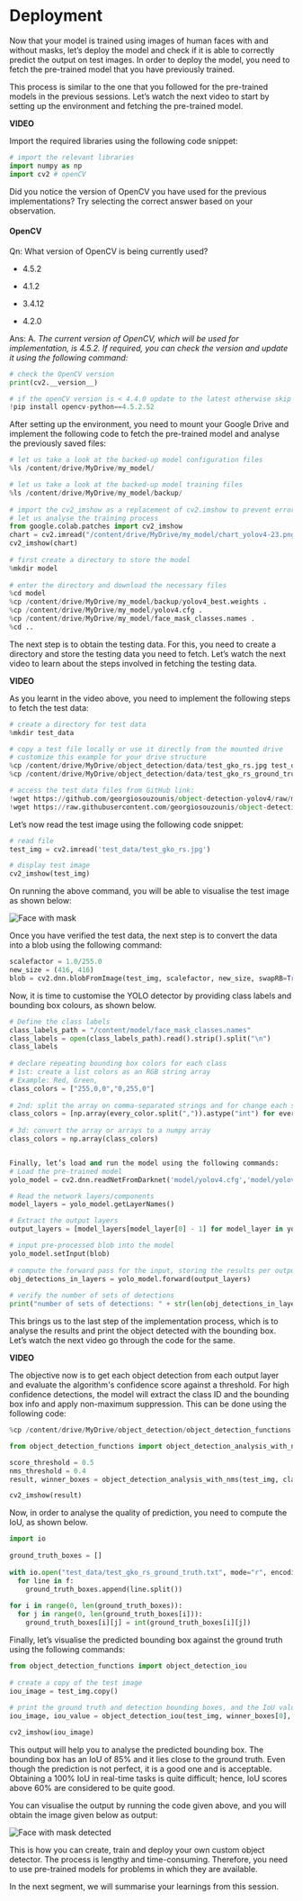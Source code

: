 # Deployment

Now that your model is trained using images of human faces with and without masks, let’s deploy the model and check if it is able to correctly predict the output on test images. In order to deploy the model, you need to fetch the pre-trained model that you have previously trained.

This process is similar to the one that you followed for the pre-trained models in the previous sessions. Let’s watch the next video to start by setting up the environment and fetching the pre-trained model.

**VIDEO**

Import the required libraries using the following code snippet:

```python
# import the relevant libraries
import numpy as np
import cv2 # openCV
```

Did you notice the version of OpenCV you have used for the previous implementations? Try selecting the correct answer based on your observation.

#### OpenCV

Qn: What version of OpenCV is being currently used?

- 4.5.2

- 4.1.2

- 3.4.12

- 4.2.0

Ans: A. *The current version of OpenCV, which will be used for implementation, is 4.5.2. If required, you can check the version and update it using the following command:*

```python
# check the OpenCV version
print(cv2.__version__)

# if the openCV version is < 4.4.0 update to the latest otherwise skip this step
!pip install opencv-python==4.5.2.52
```

After setting up the environment, you need to mount your Google Drive and implement the following code to fetch the pre-trained model and analyse the previously saved files:

```python
# let us take a look at the backed-up model configuration files
%ls /content/drive/MyDrive/my_model/

# let us take a look at the backed-up model training files
%ls /content/drive/MyDrive/my_model/backup/
 
# import the cv2_imshow as a replacement of cv2.imshow to prevent errors
# let us analyse the training process
from google.colab.patches import cv2_imshow
chart = cv2.imread("/content/drive/MyDrive/my_model/chart_yolov4-23.png")
cv2_imshow(chart)
 
# first create a directory to store the model
%mkdir model
 
# enter the directory and download the necessary files 
%cd model
%cp /content/drive/MyDrive/my_model/backup/yolov4_best.weights .
%cp /content/drive/MyDrive/my_model/yolov4.cfg .
%cp /content/drive/MyDrive/my_model/face_mask_classes.names .
%cd ..
```

The next step is to obtain the testing data. For this, you need to create a directory and store the testing data you need to fetch. Let’s watch the next video to learn about the steps involved in fetching the testing data.

**VIDEO**

As you learnt in the video above, you need to implement the following steps to fetch the test data:

```python
# create a directory for test data
%mkdir test_data

# copy a test file locally or use it directly from the mounted drive 
# customize this example for your drive structure
%cp /content/drive/MyDrive/object_detection/data/test_gko_rs.jpg test_data/
%cp /content/drive/MyDrive/object_detection/data/test_gko_rs_ground_truth.txt test_data/

# access the test data files from GitHub link:
!wget https://github.com/georgiosouzounis/object-detection-yolov4/raw/main/data/custom/test_gko_rs.jpg -O test_data/
!wget https://raw.githubusercontent.com/georgiosouzounis/object-detection-yolov4/main/data/custom/test_gko_rs_ground_truth.txt -O test_data/
```

  
Let’s now read the test image using the following code snippet:

```python
# read file
test_img = cv2.imread('test_data/test_gko_rs.jpg')

# display test image
cv2_imshow(test_img)
```

On running the above command, you will be able to visualise the test image as shown below:

![Face with mask](https://i.ibb.co/qD5c60G/Face-with-mask.png)

Once you have verified the test data, the next step is to convert the data into a blob using the following command:

```python
scalefactor = 1.0/255.0
new_size = (416, 416)
blob = cv2.dnn.blobFromImage(test_img, scalefactor, new_size, swapRB=True, crop=False)
```

  
Now, it is time to customise the YOLO detector by providing class labels and bounding box colours, as shown below.

```python
# Define the class labels
class_labels_path = "/content/model/face_mask_classes.names"
class_labels = open(class_labels_path).read().strip().split("\n")
class_labels
 
# declare repeating bounding box colors for each class 
# 1st: create a list colors as an RGB string array
# Example: Red, Green,
class_colors = ["255,0,0","0,255,0"]
 
# 2nd: split the array on comma-separated strings and for change each string type to integer
class_colors = [np.array(every_color.split(",")).astype("int") for every_color in class_colors]
 
# 3d: convert the array or arrays to a numpy array
class_colors = np.array(class_colors)


Finally, let’s load and run the model using the following commands:
# Load the pre-trained model 
yolo_model = cv2.dnn.readNetFromDarknet('model/yolov4.cfg','model/yolov4_best.weights')

# Read the network layers/components
model_layers = yolo_model.getLayerNames()

# Extract the output layers
output_layers = [model_layers[model_layer[0] - 1] for model_layer in yolo_model.getUnconnectedOutLayers()]

# input pre-processed blob into the model
yolo_model.setInput(blob)
 
# compute the forward pass for the input, storing the results per output layer in a list
obj_detections_in_layers = yolo_model.forward(output_layers)
 
# verify the number of sets of detections
print("number of sets of detections: " + str(len(obj_detections_in_layers)))
```

This brings us to the last step of the implementation process, which is to analyse the results and print the object detected with the bounding box. Let’s watch the next video go through the code for the same.

**VIDEO**

The objective now is to get each object detection from each output layer and evaluate the algorithm's confidence score against a threshold. For high confidence detections, the model will extract the class ID and the bounding box info and apply non-maximum suppression. This can be done using the following code:

```python
%cp /content/drive/MyDrive/object_detection/object_detection_functions.py .

from object_detection_functions import object_detection_analysis_with_nms

score_threshold = 0.5
nms_threshold = 0.4
result, winner_boxes = object_detection_analysis_with_nms(test_img, class_labels, class_colors, obj_detections_in_layers, score_threshold, nms_threshold)

cv2_imshow(result)
```

Now, in order to analyse the quality of prediction, you need to compute the IoU, as shown below.

```python
import io
 
ground_truth_boxes = []
 
with io.open("test_data/test_gko_rs_ground_truth.txt", mode="r", encoding="utf-8") as f:
  for line in f:
    ground_truth_boxes.append(line.split())
 
for i in range(0, len(ground_truth_boxes)):
  for j in range(0, len(ground_truth_boxes[i])):
    ground_truth_boxes[i][j] = int(ground_truth_boxes[i][j])
```

Finally, let’s visualise the predicted bounding box against the ground truth using the following commands:

```python
from object_detection_functions import object_detection_iou
 
# create a copy of the test image
iou_image = test_img.copy()
 
# print the ground truth and detection bounding boxes, and the IoU value
iou_image, iou_value = object_detection_iou(test_img, winner_boxes[0], ground_truth_boxes[0])

cv2_imshow(iou_image)
```

This output will help you to analyse the predicted bounding box. The bounding box has an IoU of 85% and it lies close to the ground truth. Even though the prediction is not perfect, it is a good one and is acceptable. Obtaining a 100% IoU in real-time tasks is quite difficult; hence, IoU scores above 60% are considered to be quite good.

You can visualise the output by running the code given above, and you will obtain the image given below as output:

![Face with mask detected](https://i.ibb.co/kGjtdLG/Face-with-mask-detected.png)

This is how you can create, train and deploy your own custom object detector. The process is lengthy and time-consuming. Therefore, you need to use pre-trained models for problems in which they are available. 

In the next segment, we will summarise your learnings from this session.